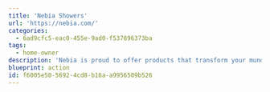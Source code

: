 ```yaml
---
title: 'Nebia Showers'
url: 'https://nebia.com/'
categories:
  - 6ad9cfc5-eac0-455e-9ad0-f537896373ba
tags:
  - home-owner
description: 'Nebia is proud to offer products that transform your mundane shower routine into a ritual, and also contribute to preserving the planet.'
blueprint: action
id: f6005e50-5692-4cd8-b16a-a9956509b526
---
```

